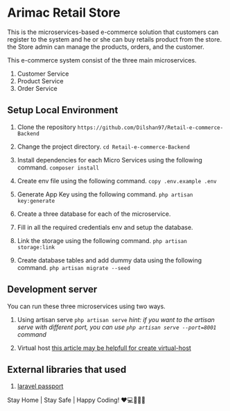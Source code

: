 
# Arimac Retail Store

This is the microservices-based e-commerce solution that customers can register to the system and he or she can buy retails product from the store. the Store admin can manage the products, orders, and the customer.

This e-commerce system consist of the three main microservices.

 1. Customer Service
 2. Product Service
 3. Order Service

## Setup Local Environment

 1. Clone the repository 
		 `https://github.com/Dilshan97/Retail-e-commerce-Backend`
 
 2. Change the project directory.
		`cd Retail-e-commerce-Backend`
		
 3. Install dependencies for each Micro Services using the following command.
		`composer install` 
	
 4. Create env file using the following command.
	 `copy .env.example .env`
	 
 5. Generate App Key using the following command.
	 `php artisan key:generate`
	 
 6. Create a three database for each of the microservice.
 
 7. Fill in all the required credentials env and setup the database.
	 
 8. Link the storage  using the following command.
	 `php artisan storage:link`
	
 9. Create database tables and add dummy data using the following command.
	 `php artisan migrate --seed` 
 
		
## Development server

You can run these three microservices using two ways.

 1. Using artisan serve `php artisan serve`
	 *hint: if you want to the artisan serve with different port, you can use `php artisan serve --port=8001` command* 
	
 2. Virtual host [this article may be helpfull for create virtual-host](https://medium.com/@ajtech.mubasheer/configure-a-virtual-host-for-laravel-project-in-xampp-for-windows-10-d3f0068e7e1b)

## External libraries that used

 1. [laravel passport](https://github.com/laravel/passport)

Stay Home | Stay Safe | Happy Coding! ❤️💻👨‍🎓😷
  
